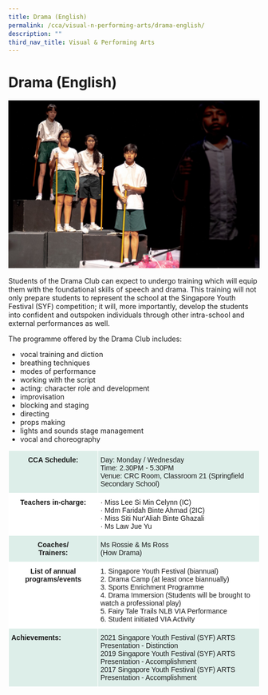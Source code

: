 ```yaml
---
title: Drama (English)
permalink: /cca/visual-n-performing-arts/drama-english/
description: ""
third_nav_title: Visual & Performing Arts
---
```

# **Drama (English)**

![](/images/1%20(1).jpg)

Students of the Drama Club can expect to undergo training which will equip them with the foundational skills of speech and drama. This training will not only prepare students to represent the school at the Singapore Youth Festival (SYF) competition; it will, more importantly, develop the students into confident and outspoken individuals through other intra-school and external performances as well. 

The programme offered by the Drama Club includes:

* vocal training and diction 
* breathing techniques 
* modes of performance 
* working with the script
* acting: character role and development 
* improvisation 
* blocking and staging 
* directing
* props making
* lights and sounds stage management
* vocal and choreography

<table style="border-collapse:collapse;border-spacing:0" class="tg"><thead><tr><th style="background-color:#DDEEE9;border-color:#ffffff;border-style:solid;border-width:1px;font-family:Arial, sans-serif;font-size:14px;font-weight:bold;overflow:hidden;padding:10px 5px;text-align:center;vertical-align:top;word-break:normal">CCA Schedule:</th><th style="background-color:#DDEEE9;border-color:#ffffff;border-style:solid;border-width:1px;font-family:Arial, sans-serif;font-size:14px;font-weight:normal;overflow:hidden;padding:10px 5px;text-align:left;vertical-align:top;word-break:normal">Day: Monday / Wednesday<br>Time: 2.30PM - 5.30PM<br>Venue: CRC Room, Classroom 21 (Springfield Secondary School)<br></th></tr></thead><tbody><tr><td style="background-color:#ffffff;border-color:#ffffff;border-style:solid;border-width:1px;font-family:Arial, sans-serif;font-size:14px;font-weight:bold;overflow:hidden;padding:10px 5px;text-align:center;vertical-align:top;word-break:normal">Teachers in-charge:</td><td style="background-color:#ffffff;border-color:#ffffff;border-style:solid;border-width:1px;font-family:Arial, sans-serif;font-size:14px;font-weight:normal;overflow:hidden;padding:10px 5px;text-align:left;vertical-align:top;word-break:normal">·       Miss Lee Si Min Celynn (IC)<br>·       Mdm Faridah Binte Ahmad (2IC)<br>·       Miss Siti Nur'Aliah Binte Ghazali<br>·       Ms Law Jue Yu</td></tr><tr><td style="background-color:#DDEEE9;border-color:#ffffff;border-style:solid;border-width:1px;font-family:Arial, sans-serif;font-size:14px;font-weight:bold;overflow:hidden;padding:10px 5px;text-align:center;vertical-align:top;word-break:normal">Coaches/<br>Trainers: </td><td style="background-color:#DDEEE9;border-color:#ffffff;border-style:solid;border-width:1px;font-family:Arial, sans-serif;font-size:14px;overflow:hidden;padding:10px 5px;text-align:left;vertical-align:top;word-break:normal">Ms Rossie &amp; Ms Ross<br>(How Drama)</td></tr><tr><td style="background-color:#ffffff;border-color:#ffffff;border-style:solid;border-width:1px;font-family:Arial, sans-serif;font-size:14px;font-weight:bold;overflow:hidden;padding:10px 5px;text-align:center;vertical-align:top;word-break:normal">List of annual programs/events</td><td style="background-color:#ffffff;border-color:#ffffff;border-style:solid;border-width:1px;font-family:Arial, sans-serif;font-size:14px;overflow:hidden;padding:10px 5px;text-align:left;vertical-align:top;word-break:normal">1.   Singapore Youth Festival (biannual)<br>2.   Drama Camp (at least once biannually)<br>3.   Sports Enrichment Programme<br>4.   Drama Immersion (Students will be brought to watch a professional play)<br>5.   Fairy Tale Trails NLB VIA Performance<br>6.   Student initiated VIA Activity</td></tr><tr><td style="background-color:#ddeee9;border-color:#ffffff;border-style:solid;border-width:1px;font-family:Arial, sans-serif;font-size:14px;font-weight:bold;overflow:hidden;padding:10px 5px;text-align:left;vertical-align:top;word-break:normal">Achievements:</td><td style="background-color:#ddeee9;border-color:#ffffff;border-style:solid;border-width:1px;font-family:Arial, sans-serif;font-size:14px;overflow:hidden;padding:10px 5px;text-align:left;vertical-align:top;word-break:normal">2021 Singapore Youth Festival (SYF) ARTS Presentation - Distinction <br>2019 Singapore Youth Festival (SYF) ARTS Presentation - Accomplishment<br>2017 Singapore Youth Festival (SYF) ARTS Presentation - Accomplishment<br></td></tr></tbody></table>